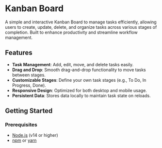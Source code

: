 # Kanban Board

A simple and interactive Kanban Board to manage tasks efficiently, allowing users to create, update, delete, and organize tasks across various stages of completion. Built to enhance productivity and streamline workflow management.

## Features

- **Task Management**: Add, edit, move, and delete tasks easily.
- **Drag and Drop**: Smooth drag-and-drop functionality to move tasks between stages.
- **Customizable Stages**: Define your own task stages (e.g., To Do, In Progress, Done).
- **Responsive Design**: Optimized for both desktop and mobile usage.
- **Persistent Data**: Stores data locally to maintain task state on reloads.

## Getting Started

### Prerequisites

- [Node.js](https://nodejs.org/) (v14 or higher)
- [npm](https://npmjs.com/) or [yarn](https://yarnpkg.com/)

